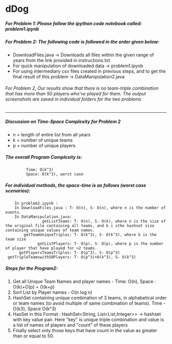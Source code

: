 # dDog
##### For Problem 1: Please follow the ipython code notebook called: problem1.ipynb 
##### For Problem 2: The following code is followed in the order given below: 
-   DownloadFiles.java -> Downloads all files within the given range of years from the link provided in instructions.txt 
-   For quick manipulation of downloaded data -> problem1.ipynb 
-   For using intermediary csv files created in previous steps, and to get the final result of this problem -> DataManipulation2.java
###### For Problem 2, Our results show that there is no team-triple combination that has more than 50 players who've played for them. The output screenshots are saved in individual folders for the two problems
-----------------
##### Discussion on Time-Space Complexity for Problem 2
 - n = length of entire list from all years
 - k = number of unique teams
 - p = number of unique players
 
 #####  The overall Program Complexity is: 
             Time: O(k^3)
             Space: O(k^3), worst case
 #####  For individual methods, the space-time is as follows (worst case scenarios):
        In problem2.ipynb : 
        In DownloadFiles.java : T- O(n), S- O(n), where n is the number of events.
        In DataManipulation.java:
                    getListTeams: T- O(n), S- O(k), where n is the size of the original file containing all teams, and k i sthe hashset size containing unique values of team names.
            getTeamUniqueTriples: T- O(k^3), S- O(k^3), where k is the team size
                  getListPlayers: T- O(p), S- O(p), where p is the number of player that have played for >2 teams.
          getPlayersTeamsTriples: T- O(p^3), S- O(p^3)
     getTripleTeamswith50Players: T- O(p^3)+O(k^3), S- O(k^3)
     
 #####  Steps for the Program2: 
 1. Get all Unique Team Names	and player names - Time: O(n), Space : O(k)+O(p) = O(k+p)
 2. Sort List by Player names - O(n log n)
 3. HashSet containing unique combination of 3 teams, in alphabetical order or team names (to avoid multiple of same combination of teams). Time - O(k3), Space O(k^3)
 4. HasSet in this Format : HashSet<String, List<List<String>,Integer>> -> hashset with key value pair. Here "key" is unique triple combination and value is a list of names of players and "count" of these players
 5. Finally select only those keys that have count in the value as greater than or equal to 50.
